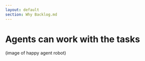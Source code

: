 ```yaml
---
layout: default
section: Why Backlog.md
---
```


# Agents can work with the tasks

(image of happy agent robot)
